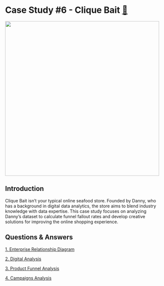# Case Study #6 - Clique Bait [🌊](https://8weeksqlchallenge.com/case-study-6/)

<img src="https://8weeksqlchallenge.com/images/case-study-designs/6.png" width="500" height="500">

## Introduction

Clique Bait isn’t your typical online seafood store. Founded by Danny, who has a background in digital data analytics, the store aims to blend industry knowledge with data expertise. This case study focuses on analyzing Danny’s dataset to calculate funnel fallout rates and develop creative solutions for improving the online shopping experience.

## Questions & Answers

[1. Enterprise Relationship Diagram](https://github.com/manthanhly/mly/blob/main/Case%20Study%20%236%20-%20Clique%20Bait/1.%20Enterprise%20Relationship%20Diagram.md)

[2. Digital Analysis](https://github.com/manthanhly/mly/blob/main/Case%20Study%20%236%20-%20Clique%20Bait/2.%20Digital%20Analysis.md)

[3. Product Funnel Analysis](https://github.com/manthanhly/mly/blob/main/Case%20Study%20%236%20-%20Clique%20Bait/3.%20Product%20Funnel%20Analysis.md)

[4. Campaigns Analysis](https://github.com/manthanhly/mly/blob/main/Case%20Study%20%236%20-%20Clique%20Bait/4.%20Campaigns%20Analysis.md)
